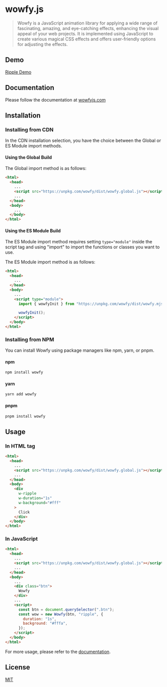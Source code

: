 # wowfy.js

> Wowfy is a JavaScript animation library for applying a wide range of fascinating, amazing, and eye-catching effects, enhancing the visual appeal of your web projects. It is implemented using JavaScript to create various magical CSS effects and offers user-friendly options for adjusting the effects.

## Demo

[Ripple Demo](https://codepen.io/virrkfus-the-looper/pen/abXZwKv)

## Documentation

Please follow the documentation at [wowfyjs.com](https://wowfyjs.com/)

## Installation

### Installing from CDN

In the CDN installation selection, you have the choice between the Global or ES Module import methods.

#### Using the Global Build

The Global import method is as follows:

```html
<html>
  <head>
    ...
    <script src="https://unpkg.com/wowfy/dist/wowfy.global.js"></script>
    ...
  </head>
  <body>
    ...
  </body>
</html>
```

#### Using the ES Module Build

The ES Module import method requires setting `type="module"` inside the script tag and using "import" to import the functions or classes you want to use.

The ES Module import method is as follows:

```html
<html>
  <head>
    ...
  </head>
  <body>
    ...
    <script type="module">
      import { wowfyInit } from "https://unpkg.com/wowfy/dist/wowfy.mjs";

      wowfyInit();
    </script>
  </body>
</html>
```

### Installing from NPM

You can install Wowfy using package managers like npm, yarn, or pnpm.

#### npm
```bash
npm install wowfy
```
#### yarn
```bash
yarn add wowfy
```
#### pnpm
```bash
pnpm install wowfy
```

## Usage

### In HTML tag

```html
<html>
  <head>
    ...
    <script src="https://unpkg.com/wowfy/dist/wowfy.global.js"></script>
    ...
  </head>
  <body>
    <div 
      w-ripple
      w-duration="1s"
      w-background="#fff"
    >
      Click
    </div>
  </body>
</html>
```

### In JavaScript

```html
<html>
  <head>
    ...
    <script src="https://unpkg.com/wowfy/dist/wowfy.global.js"></script>
    ...
  </head>
  <body>
    ...
    <div class="btn">
      Wowfy
    </div>
    ...
    <script>
      const btn = document.querySelector(".btn");
      const wow = new Wowfy(btn, "ripple", {
        duration: "1s",
        background: "#fffa",
      });
    </script>
  </body>
</html>
```

For more usage, please refer to the [documentation](https://wowfyjs.com/guide/usage.html).

## License
[MIT](https://github.com/wujue0115/wowfy/blob/main/LICENSE)
